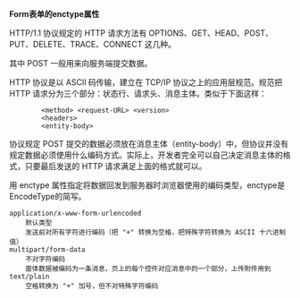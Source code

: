 **Form表单的enctype属性**

HTTP/1.1 协议规定的 HTTP 请求方法有 OPTIONS、GET、HEAD、POST、PUT、DELETE、TRACE、CONNECT 这几种。

其中 POST 一般用来向服务端提交数据。



HTTP 协议是以 ASCII 码传输，建立在 TCP/IP 协议之上的应用层规范。规范把 HTTP 请求分为三个部分：状态行、请求头、消息主体。类似于下面这样：

			<method> <request-URL> <version>
			<headers>
			<entity-body>

协议规定 POST 提交的数据必须放在消息主体（entity-body）中，但协议并没有规定数据必须使用什么编码方式。实际上，开发者完全可以自己决定消息主体的格式，只要最后发送的 HTTP 请求满足上面的格式就可以。

用 enctype 属性指定将数据回发到服务器时浏览器使用的编码类型，enctype是EncodeType的简写。

	application/x-www-form-urlencoded
		默认类型	
		发送前对所有字符进行编码（把 "+" 转换为空格，把特殊字符转换为 ASCII 十六进制值）
	multipart/form-data
		不对字符编码
		窗体数据被编码为一条消息，页上的每个控件对应消息中的一个部分，上传附件用到
	text/plain
		空格转换为 "+" 加号，但不对特殊字符编码